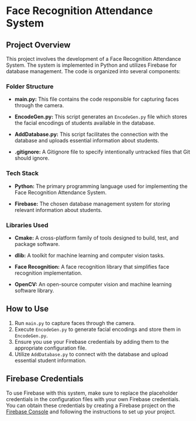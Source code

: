 # Face Recognition Attendance System

## Project Overview
This project involves the development of a Face Recognition Attendance System. The system is implemented in Python and utilizes Firebase for database management. The code is organized into several components:

### Folder Structure
- **main.py:** This file contains the code responsible for capturing faces through the camera.

- **EncodeGen.py:** This script generates an `EncodeGen.py` file which stores the facial encodings of students available in the database.

- **AddDatabase.py:** This script facilitates the connection with the database and uploads essential information about students.

- **.gitignore:** A Gitignore file to specify intentionally untracked files that Git should ignore.

### Tech Stack
- **Python:** The primary programming language used for implementing the Face Recognition Attendance System.

- **Firebase:** The chosen database management system for storing relevant information about students.

### Libraries Used
- **Cmake:** A cross-platform family of tools designed to build, test, and package software.

- **dlib:** A toolkit for machine learning and computer vision tasks.

- **Face Recognition:** A face recognition library that simplifies face recognition implementation.

- **OpenCV:** An open-source computer vision and machine learning software library.

## How to Use
1. Run `main.py` to capture faces through the camera.
2. Execute `EncodeGen.py` to generate facial encodings and store them in `EncodeGen.py`.
3. Ensure you use your Firebase credentials by adding them to the appropriate configuration file.
4. Utilize `AddDatabase.py` to connect with the database and upload essential student information.

## Firebase Credentials
To use Firebase with this system, make sure to replace the placeholder credentials in the configuration files with your own Firebase credentials. You can obtain these credentials by creating a Firebase project on the [Firebase Console](https://console.firebase.google.com/) and following the instructions to set up your project.

